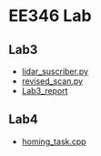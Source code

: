 # EE346 Lab  

## Lab3
- [lidar_suscriber.py](./code/src/lidar_suscriber.py)  
- [revised_scan.py](./code/src/revised_scan.py)  
- [Lab3_report](./report/Lab3_report.pdf)  
## Lab4
- [homing_task.cpp](./code/src/homing_task.cpp)  
